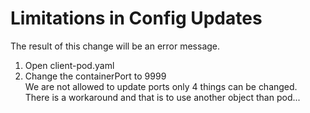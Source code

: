 # Limitations in Config Updates
The result of this change will be an error message.  
1. Open client-pod.yaml  
2. Change the containerPort to 9999  
We are not allowed to update ports only 4 things can be changed.  
There is a workaround and that is to use another object than pod...  

